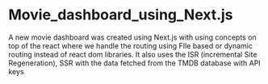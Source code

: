 # Movie_dashboard_using_Next.js
A new movie dashboard was created using Next.js with using concepts on top of the react where we handle the routing using FIle based or dynamic routing instead of react dom libraries. It also uses the ISR (incremental Site Regeneration), SSR with the data fetched from the TMDB database with API keys 
